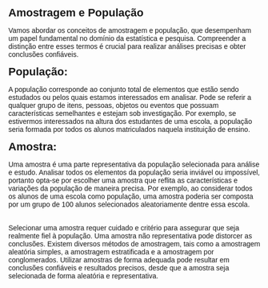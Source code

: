 <p><span style="font-family:arial,helvetica,sans-serif"><span style="font-size:22px"><strong>Amostragem e Popula&ccedil;&atilde;o</strong></span></span></p>

<p><span style="font-family:arial,helvetica,sans-serif">Vamos abordar os conceitos de amostragem e popula&ccedil;&atilde;o, que desempenham um papel fundamental no dom&iacute;nio da estat&iacute;stica e pesquisa. Compreender a distin&ccedil;&atilde;o entre esses termos &eacute; crucial para realizar an&aacute;lises precisas e obter conclus&otilde;es confi&aacute;veis.</span></p>

<p><span style="font-family:arial,helvetica,sans-serif"><strong><span style="font-size:22px">Popula&ccedil;&atilde;o:</span></strong></span></p>

<p><span style="font-family:arial,helvetica,sans-serif">A popula&ccedil;&atilde;o corresponde ao conjunto total de elementos que est&atilde;o sendo estudados ou pelos quais estamos interessados em analisar. Pode se referir a qualquer grupo de itens, pessoas, objetos ou eventos que possuam caracter&iacute;sticas semelhantes e estejam sob investiga&ccedil;&atilde;o. Por exemplo, se estivermos interessados na altura dos estudantes de uma escola, a popula&ccedil;&atilde;o seria formada por todos os alunos matriculados naquela institui&ccedil;&atilde;o de ensino.</span></p>

<p><span style="font-family:arial,helvetica,sans-serif"><strong><span style="font-size:22px">Amostra:</span></strong></span></p>

<p><span style="font-family:arial,helvetica,sans-serif">Uma amostra &eacute; uma parte representativa da popula&ccedil;&atilde;o selecionada para an&aacute;lise e estudo. Analisar todos os elementos da popula&ccedil;&atilde;o seria invi&aacute;vel ou imposs&iacute;vel, portanto opta-se por escolher uma amostra que reflita as caracter&iacute;sticas e varia&ccedil;&otilde;es da popula&ccedil;&atilde;o de maneira precisa. Por exemplo, ao considerar todos os alunos de uma escola como popula&ccedil;&atilde;o, uma amostra poderia ser composta por um grupo de 100 alunos selecionados aleatoriamente dentre essa escola.</span></p>

<p><br />
<span style="font-family:arial,helvetica,sans-serif">Selecionar uma amostra requer cuidado e crit&eacute;rio para assegurar que seja realmente fiel &agrave; popula&ccedil;&atilde;o. Uma amostra n&atilde;o representativa pode distorcer as conclus&otilde;es. Existem diversos m&eacute;todos de amostragem, tais como a amostragem aleat&oacute;ria simples, a amostragem estratificada e a amostragem por conglomerados. Utilizar amostras de forma adequada pode resultar em conclus&otilde;es confi&aacute;veis e resultados precisos, desde que a amostra seja selecionada de forma aleat&oacute;ria e representativa.</span></p>
